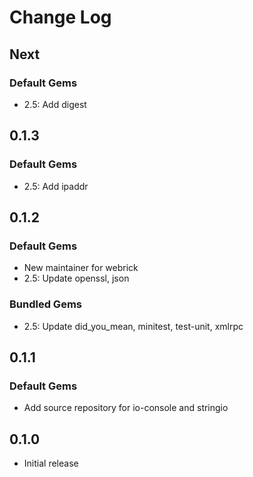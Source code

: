 # Change Log

## Next

### Default Gems

- 2.5: Add digest

## 0.1.3

### Default Gems

- 2.5: Add ipaddr

## 0.1.2

### Default Gems

- New maintainer for webrick
- 2.5: Update openssl, json

### Bundled Gems

- 2.5: Update did\_you\_mean, minitest, test-unit, xmlrpc

## 0.1.1

### Default Gems

- Add source repository for io-console and stringio

## 0.1.0

- Initial release
